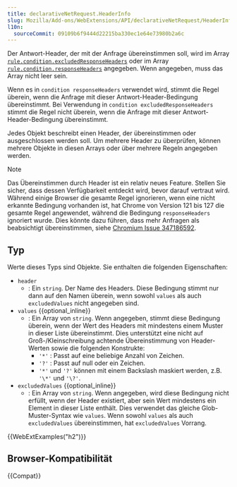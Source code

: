 ```yaml
---
title: declarativeNetRequest.HeaderInfo
slug: Mozilla/Add-ons/WebExtensions/API/declarativeNetRequest/HeaderInfo
l10n:
  sourceCommit: 09109b6f9444d22215ba330ec1e64e73980b2a6c
---
```


Der Antwort-Header, der mit der Anfrage übereinstimmen soll, wird im Array [`rule.condition.excludedResponseHeaders`](/de/docs/Mozilla/Add-ons/WebExtensions/API/declarativeNetRequest/RuleCondition#excludedresponseheaders) oder im Array [`rule.condition.responseHeaders`](/de/docs/Mozilla/Add-ons/WebExtensions/API/declarativeNetRequest/RuleCondition#responseheaders) angegeben. Wenn angegeben, muss das Array nicht leer sein.

Wenn es in `condition responseHeaders` verwendet wird, stimmt die Regel überein, wenn die Anfrage mit dieser Antwort-Header-Bedingung übereinstimmt. Bei Verwendung in `condition excludedResponseHeaders` stimmt die Regel nicht überein, wenn die Anfrage mit dieser Antwort-Header-Bedingung übereinstimmt.

Jedes Objekt beschreibt einen Header, der übereinstimmen oder ausgeschlossen werden soll. Um mehrere Header zu überprüfen, können mehrere Objekte in diesen Arrays oder über mehrere Regeln angegeben werden.

> [!NOTE]
> Das Übereinstimmen durch Header ist ein relativ neues Feature. Stellen Sie sicher, dass dessen Verfügbarkeit entdeckt wird, bevor darauf vertraut wird. Während einige Browser die gesamte Regel ignorieren, wenn eine nicht erkannte Bedingung vorhanden ist, hat Chrome von Version 121 bis 127 die gesamte Regel angewendet, während die Bedingung `responseHeaders` ignoriert wurde. Dies könnte dazu führen, dass mehr Anfragen als beabsichtigt übereinstimmen, siehe [Chromium Issue 347186592](https://crbug.com/347186592).

## Typ

Werte dieses Typs sind Objekte. Sie enthalten die folgenden Eigenschaften:

- `header`
  - : Ein `string`. Der Name des Headers. Diese Bedingung stimmt nur dann auf den Namen überein, wenn sowohl `values` als auch `excludedValues` nicht angegeben sind.
- `values` {{optional_inline}}
  - : Ein Array von `string`. Wenn angegeben, stimmt diese Bedingung überein, wenn der Wert des Headers mit mindestens einem Muster in dieser Liste übereinstimmt. Dies unterstützt eine nicht auf Groß-/Kleinschreibung achtende Übereinstimmung von Header-Werten sowie die folgenden Konstrukte:
    - `'*'` : Passt auf eine beliebige Anzahl von Zeichen.
    - `'?'` : Passt auf null oder ein Zeichen.
    - `'*'` und `'?'` können mit einem Backslash maskiert werden, z.B. `'\*'` und `'\?'`.
- `excludedValues` {{optional_inline}}
  - : Ein Array von `string`. Wenn angegeben, wird diese Bedingung nicht erfüllt, wenn der Header existiert, aber sein Wert mindestens ein Element in dieser Liste enthält. Dies verwendet das gleiche Glob-Muster-Syntax wie `values`. Wenn sowohl `values` als auch `excludedValues` übereinstimmen, hat `excludedValues` Vorrang.

{{WebExtExamples("h2")}}

## Browser-Kompatibilität

{{Compat}}
